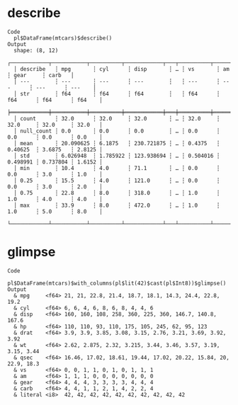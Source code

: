 # describe

    Code
      pl$DataFrame(mtcars)$describe()
    Output
      shape: (8, 12)
      ┌────────────┬───────────┬──────────┬────────────┬───┬──────────┬──────────┬──────────┬────────┐
      │ describe   ┆ mpg       ┆ cyl      ┆ disp       ┆ … ┆ vs       ┆ am       ┆ gear     ┆ carb   │
      │ ---        ┆ ---       ┆ ---      ┆ ---        ┆   ┆ ---      ┆ ---      ┆ ---      ┆ ---    │
      │ str        ┆ f64       ┆ f64      ┆ f64        ┆   ┆ f64      ┆ f64      ┆ f64      ┆ f64    │
      ╞════════════╪═══════════╪══════════╪════════════╪═══╪══════════╪══════════╪══════════╪════════╡
      │ count      ┆ 32.0      ┆ 32.0     ┆ 32.0       ┆ … ┆ 32.0     ┆ 32.0     ┆ 32.0     ┆ 32.0   │
      │ null_count ┆ 0.0       ┆ 0.0      ┆ 0.0        ┆ … ┆ 0.0      ┆ 0.0      ┆ 0.0      ┆ 0.0    │
      │ mean       ┆ 20.090625 ┆ 6.1875   ┆ 230.721875 ┆ … ┆ 0.4375   ┆ 0.40625  ┆ 3.6875   ┆ 2.8125 │
      │ std        ┆ 6.026948  ┆ 1.785922 ┆ 123.938694 ┆ … ┆ 0.504016 ┆ 0.498991 ┆ 0.737804 ┆ 1.6152 │
      │ min        ┆ 10.4      ┆ 4.0      ┆ 71.1       ┆ … ┆ 0.0      ┆ 0.0      ┆ 3.0      ┆ 1.0    │
      │ 0.25       ┆ 15.5      ┆ 4.0      ┆ 121.0      ┆ … ┆ 0.0      ┆ 0.0      ┆ 3.0      ┆ 2.0    │
      │ 0.75       ┆ 22.8      ┆ 8.0      ┆ 318.0      ┆ … ┆ 1.0      ┆ 1.0      ┆ 4.0      ┆ 4.0    │
      │ max        ┆ 33.9      ┆ 8.0      ┆ 472.0      ┆ … ┆ 1.0      ┆ 1.0      ┆ 5.0      ┆ 8.0    │
      └────────────┴───────────┴──────────┴────────────┴───┴──────────┴──────────┴──────────┴────────┘

# glimpse

    Code
      pl$DataFrame(mtcars)$with_columns(pl$lit(42)$cast(pl$Int8))$glimpse()
    Output
      & mpg     <f64> 21, 21, 22.8, 21.4, 18.7, 18.1, 14.3, 24.4, 22.8, 19.2
      & cyl     <f64> 6, 6, 4, 6, 8, 6, 8, 4, 4, 6
      & disp    <f64> 160, 160, 108, 258, 360, 225, 360, 146.7, 140.8, 167.6
      & hp      <f64> 110, 110, 93, 110, 175, 105, 245, 62, 95, 123
      & drat    <f64> 3.9, 3.9, 3.85, 3.08, 3.15, 2.76, 3.21, 3.69, 3.92, 3.92
      & wt      <f64> 2.62, 2.875, 2.32, 3.215, 3.44, 3.46, 3.57, 3.19, 3.15, 3.44
      & qsec    <f64> 16.46, 17.02, 18.61, 19.44, 17.02, 20.22, 15.84, 20, 22.9, 18.3
      & vs      <f64> 0, 0, 1, 1, 0, 1, 0, 1, 1, 1
      & am      <f64> 1, 1, 1, 0, 0, 0, 0, 0, 0, 0
      & gear    <f64> 4, 4, 4, 3, 3, 3, 3, 4, 4, 4
      & carb    <f64> 4, 4, 1, 1, 2, 1, 4, 2, 2, 4
      & literal <i8>  42, 42, 42, 42, 42, 42, 42, 42, 42, 42

